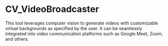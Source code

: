 # CV_VideoBroadcaster
This tool leverages computer vision to generate videos with customizable virtual backgrounds as specified by the user. It can be seamlessly integrated into video communication platforms such as Google Meet, Zoom, and others.
